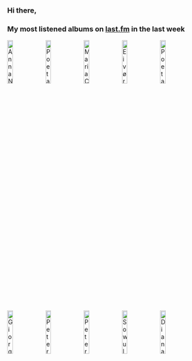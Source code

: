 ### Hi there, 

### My most listened albums on [last.fm](https://www.last.fm/user/jfdesignnet) in the last week

[<img src='https://lastfm.freetls.fastly.net/i/u/300x300/e098554ef827bce14615e608eb954eee.jpg' width='16%' height='16%' alt='Anna Netrebko - Romanza (Deluxe Edition)'>](https://www.last.fm/music/anna%2bnetrebko/romanza%2b%2528deluxe%2bedition%2529)&nbsp;
[<img src='https://lastfm.freetls.fastly.net/i/u/300x300/c3f54d8b1b5ae397770a9364696f8304.jpg' width='16%' height='16%' alt='Poeta Magica - Saga'>](https://www.last.fm/music/poeta%2bmagica/saga)&nbsp;
[<img src='https://lastfm.freetls.fastly.net/i/u/300x300/9658a1cd35c44142a111ca103e5d75f4.jpg' width='16%' height='16%' alt='Maria Callas - Maria Callas'>](https://www.last.fm/music/maria%2bcallas/maria%2bcallas)&nbsp;
[<img src='https://lastfm.freetls.fastly.net/i/u/300x300/036d251b8b36f9255cd0c065b390b25e.png' width='16%' height='16%' alt='Eivør - Segl Live in Concert (Live at Nordic House, Faroe Islands, Sep 2020)'>](https://www.last.fm/music/eiv%25c3%25b8r/segl%2blive%2bin%2bconcert%2b%2528live%2bat%2bnordic%2bhouse%252c%2bfaroe%2bislands%252c%2bsep%2b2020%2529)&nbsp;
[<img src='https://lastfm.freetls.fastly.net/i/u/300x300/a29508146575f9db162504167e3e8665.jpg' width='16%' height='16%' alt='Poeta Magica - Asgard'>](https://www.last.fm/music/poeta%2bmagica/asgard)&nbsp;
<br>
[<img src='https://lastfm.freetls.fastly.net/i/u/300x300/81ececd7f15381a0713865ce646fe74c.jpg' width='16%' height='16%' alt='Giorgia Fumanti - Mystic'>](https://www.last.fm/music/giorgia%2bfumanti/mystic)&nbsp;
[<img src='https://lastfm.freetls.fastly.net/i/u/300x300/33f38fa67e8ddbaa44dea1b79da46466.jpg' width='16%' height='16%' alt='Peter Gundry - Salems Heir'>](https://www.last.fm/music/peter%2bgundry/salem%2527s%2bheir)&nbsp;
[<img src='https://lastfm.freetls.fastly.net/i/u/300x300/38bebf4e2e107deab3cbf032dbffe0c9.jpg' width='16%' height='16%' alt='Peter Gundry - The Witching Hour'>](https://www.last.fm/music/peter%2bgundry/the%2bwitching%2bhour)&nbsp;
[<img src='https://lastfm.freetls.fastly.net/i/u/300x300/9c1e094f718c37b3d9577ff0d0d13bbf.jpg' width='16%' height='16%' alt='Sowulo - MANN'>](https://www.last.fm/music/sowulo/mann)&nbsp;
[<img src='https://lastfm.freetls.fastly.net/i/u/300x300/86359d56ee8c46cca000ae7936d46c26.png' width='16%' height='16%' alt='Diana Krall - Live In Paris'>](https://www.last.fm/music/diana%2bkrall/live%2bin%2bparis)&nbsp;
<br>
